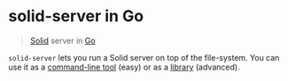 # solid-server in Go

> [Solid](https://github.com/solid) server in [Go](https://golang.org/)

`solid-server` lets you run a Solid server on top of the file-system. You can use it as a [command-line tool](https://github.com/byoc-io/go-solid-server/blob/master/README.md#command-line-usage) (easy) or as a [library](https://github.com/byoc-io/go-solid-server/blob/master/README.md#library-usage) (advanced).
